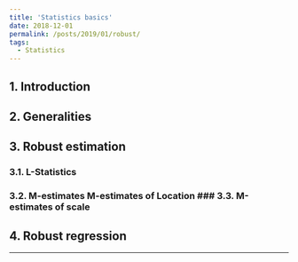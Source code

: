 ```yaml
---
title: 'Statistics basics'
date: 2018-12-01
permalink: /posts/2019/01/robust/
tags:
  - Statistics
---
```



## 1. Introduction
## 2. Generalities
## 3. Robust estimation
### 3.1. L-Statistics
### 3.2. M-estimates M-estimates of Location ### 3.3. M-estimates of scale
## 4. Robust regression

------
